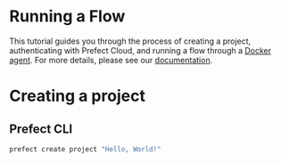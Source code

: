 # Running a Flow

This tutorial guides you through the process of creating a project, authenticating with Prefect Cloud, and running a flow through a [Docker agent](https://docs.prefect.io/orchestration/agents/docker.html). For more details, please see our [documentation](https://docs.prefect.io/orchestration/).

# Creating a project

## Prefect CLI

```bash
prefect create project "Hello, World!"
```

